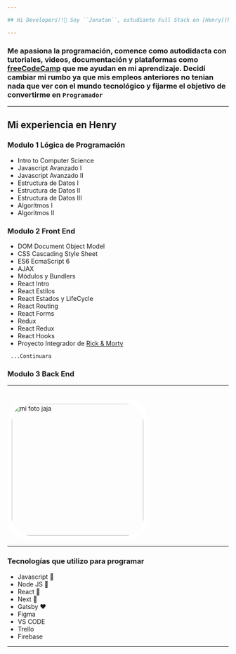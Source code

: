 ```yaml
---

## Hi Developers!!💚 Soy ``Jonatan``, estudiante Full Stack en [Henry](https://www.soyhenry.com)

---
```


### Me apasiona la programación, comence como autodidacta con tutoriales, videos, documentación y plataformas como [freeCodeCamp](https://www.freecodecamp.org/) que me ayudan en mi aprendizaje. Decidí cambiar mi rumbo ya que mis empleos anteriores no tenian nada que ver con el mundo tecnológico y fijarme el objetivo de convertirme en ``Programador``

---

## Mi experiencia en Henry

### Modulo 1 Lógica de Programación

<div class="hide">

-  Intro to Computer Science
-  Javascript Avanzado I
-  Javascript Avanzado II
-  Estructura de Datos I
-  Estructura de Datos II
-  Estructura de Datos III
-  Algoritmos I
-  Algoritmos II

</div >

### Modulo 2 Front End

<div class="hide">
 
-  DOM Document Object Model
-  CSS Cascading Style Sheet
-  ES6 EcmaScript 6
-  AJAX
-  Módulos y Bundlers 
-  React Intro
-  React Estilos
-  React Estados y LifeCycle 
-  React Routing 
-  React Forms 
-  Redux 
-  React Redux 
-  React Hooks
-  Proyecto Integrador de [Rick & Morty](http://rickandmorty-jona.vercel.app)
 
</div >

 ```
  ...Continuara 
 ```
 
### Modulo 3 Back End

---
<br />
<img src="https://jonaochoa.vercel.app/static/media/jonacode.3b5e728e432e6b1e1dae.jpg" alt="mi foto jaja" title="Developer javascript" style="border: 10px solid white; width: 300px; height: 300px; border-radius: 50px " />

---

### Tecnologías que utilizo para programar 

- Javascript 💛
- Node JS 💚
- React 💙
- Next 🖤
- Gatsby ❤  
- Figma
- VS CODE
- Trello
- Firebase

---
